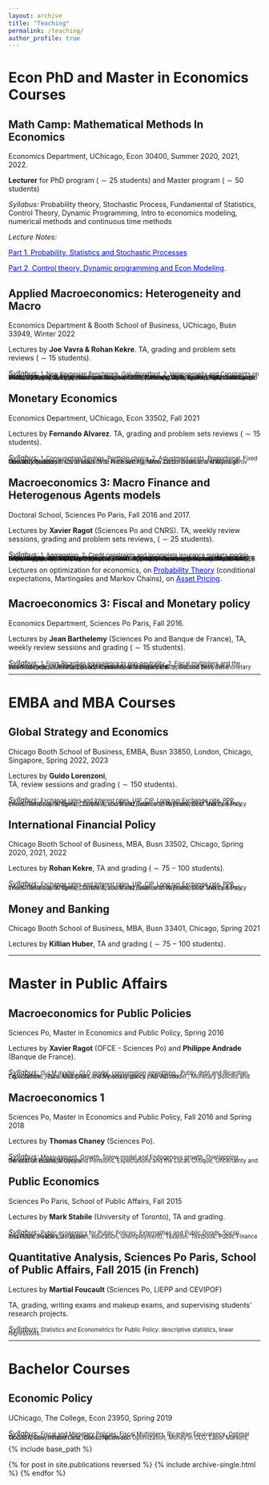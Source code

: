 ```yaml
---
layout: archive
title: "Teaching"
permalink: /teaching/
author_profile: true
---
```


# Econ PhD and Master in Economics Courses

## Math Camp: Mathematical Methods In Economics

Economics Department, UChicago, Econ 30400, Summer 2020, 2021, 2022.

**Lecturer** for  PhD program ($\sim 25$ students) and Master program ($\sim 50$ students)

*Syllabus:* Probability theory, Stochastic Process, Fundamental of Statistics, Control Theory, Dynamic Programming, Intro to economics modeling, numerical methods and continuous time methods

*Lecture Notes:* 

<a href='https://thomasbourany.github.io/files/Lecturenotes_MathCamp_part1_v1_ThB.pdf' style="color:blue">Part 1, Probability, Statistics and Stochastic Processes</a> 

<a href='https://thomasbourany.github.io/files/Lecturenotes_MathCamp_part2_v1_ThB.pdf' style="color:blue">Part 2, Control theory, Dynamic programming and Econ Modeling</a>. 


## Applied Macroeconomics: Heterogeneity and Macro 

Economics Department & Booth School of Business, UChicago, Busn 33949, Winter 2022

Lectures by **Joe Vavra & Rohan Kekre**. 
TA, grading and problem sets reviews ($\sim 15$ students). 

*Syllabus:* <span style="font-size:0.8em;line-height:-0em;">1. New Keynesian Benchmark, Gali-Woodford, 2. Heterogeneity and Constraints on Monetary Policy, (McKay Nakamura Steinsson 2016, Werning 2015, Kaplan, Moll, and Violante 2018, Auclert 2019, Eggertsson and Krugman 2012, Farhi and Werning 2015, Kekre and Lenel 2021), 3. (S,s) Models: Macro Implications of Micro Inaction (Caplin Spulber 1987, Golosov and Lucas 2007, Vavra, 2014, Khan and Thomas, 2008, Winberry 2018), 4. Housing and Mortgage Market, (Berger, Guerrieri, Lorenzoni and Vavra 2018, Beraja, M., A. Fuster, E. Hurst and J. Vavra, 2018) </span>


## Monetary Economics

Economics Department, UChicago, Econ 33502, Fall 2021

Lectures by **Fernando Alvarez**. 
TA, grading and problem sets reviews ($\sim 15$ students). 

*Syllabus:* <span style="font-size:0.8em;line-height:-0em;">1. Consumption/Savings, Portfolio choice, 2. Adjustment costs, Proportional, Fixed Cost and the Economics of Inaction 3. Price setting, Menu Cost models and Analysis of Monetary Shocks, 4. Continuous Time methods: Hamilton Jacobi Bellman and Kolmogorov Forward equations</span>


## Macroeconomics 3: Macro Finance and Heterogenous Agents models

Doctoral School, Sciences Po Paris, Fall 2016 and 2017.

Lectures by **Xavier Ragot** (Sciences Po and CNRS). 
TA, weekly review sessions, grading and problem sets reviews, ($\sim 25$ students). 


*Syllabus:* <span style="font-size:0.8em;line-height:-0em;">1. Aggregation, 2. Credit constraints and incomplete insurance markets models (Bernanke, Gertler 1989, Holmstrom and Tirole QJE 1997, Kiyotaki and Moore JPE, 1997, Bernanke, Gertler, Gilchrist, 1999), 3. A primer on incomplete markets models (Woodford AER 1990, Mankiw JFE 1986, Money supply in OLG models), 4. Equity premium puzzle, (Mehra Prescott 1986, Epstein-Zin preferences, Weil 1989, Habit formation, Campbell-Cochrane JPE, 1999, Disaster events, Barro 2006), 5. "Classical" models of Heterogenous agents, (Bewley, 1983, Huggett JEDC 1993, Aiyagari QJE 1994). 6. Reduced-heterogeneity representations, Legrand-Ragot (2016/2017), 7. HA models with aggregate uncertainty (Krusell-Smith, 1998), 8. HANK and economic policy</span>

Lectures on optimization for economics, on <a href='https://thomasbourany.github.io/files/Stochastic-processes-printable.pdf' style="color:blue">Probability Theory</a> (conditional expectations, Martingales and Markov Chains), on <a href='https://thomasbourany.github.io/files/Asset-Pricing-printable.pdf' style="color:blue">Asset Pricing</a>.


## Macroeconomics 3: Fiscal and Monetary policy

Economics Department, Sciences Po Paris, Fall 2016.

Lectures by **Jean Barthelemy** (Sciences Po and Banque de France),
TA, weekly review sessions and grading ($\sim 15$ students). 

*Syllabus:* <span style="font-size:0.8em;line-height:-0em;">1. From Ricardian equivalence to non-neutrality, 2. Fiscal multipliers and the business cycle, 3. Insurance and Incentives, 4. Monetary Policy, Second Best, Time Inconsistency, 5. Monetary policy in practice and Empirics, 6. Interaction between monetary and fiscal policies, FTPL, ZLB and Central Bank independent. </span>



<hr />

# EMBA and MBA Courses


## Global Strategy and Economics

Chicago Booth School of Business, EMBA, Busn 33850, London, Chicago, Singapore, Spring 2022, 2023

Lectures by **Guido Lorenzoni**,  
TA, review sessions and grading ($\sim 150$ students). 

*Syllabus:* <span style="font-size:0.8em;line-height:-0em;">Exchange rates and Interest rates, UIP, CIP, Long run Exchange rate, PPP, International capital flows, Current Account and Balance of Payment, Debt and Currency crises. Textbook: Krugman, Obstfeld, and Melitz, International Economics: Theory & Policy</span>

## International Financial Policy

Chicago Booth School of Business, MBA, Busn 33502, Chicago, Spring 2020, 2021, 2022

Lectures by **Rohan Kekre**, 
TA and grading ($\sim 75-100$ students). 

*Syllabus:* <span style="font-size:0.8em;line-height:-0em;">Exchange rates and Interest rates, UIP, CIP, Long run Exchange rate, PPP, International capital flows, Current Account and Balance of Payment, Debt and Currency crises. Textbook: Krugman, Obstfeld, and Melitz, International Economics: Theory & Policy</span>


## Money and Banking

Chicago Booth School of Business, MBA, Busn 33401, Chicago, Spring 2021

Lectures by **Killian Huber**, 
TA and grading ($\sim 75-100$ students). 


<hr />

# Master in Public Affairs 


## Macroeconomics for Public Policies

Sciences Po, Master in Economics and Public Policy, Spring 2016 

Lectures by **Xavier Ragot** (OFCE - Sciences Po) and **Philippe Andrade** (Banque de France). 

*Syllabus:* <span style="font-size:0.8em;line-height:-0em;">IS-LM model ; OLG model, consumption smoothing ; Public debt and Ricardian Equivalence ; Fiscal Multipliers, theory and empirics ; AS-AD model ; Monetary policies and Expectations ; Euro Area Crisis and Monetary policy intervention.</span>

## Macroeconomics 1

Sciences Po, Master in Economics and Public Policy, Fall 2016 and Spring 2018

Lectures by **Thomas Chaney** (Sciences Po). 

*Syllabus:* <span style="font-size:0.8em;line-height:-0em;">Measurement, Growth, Solow model and Endogenous growth, Overlapping Generation model, Money and Pensions, Expectations and the Lucas Critique, Uncertainty and the cost of Business Cycles</span>


## Public Economics

Sciences Po Paris, School of Public Affairs, Fall 2015 

Lectures by **Mark Stabile** (University of Toronto), TA and grading. 

*Syllabus:* <span style="font-size:0.8em;line-height:-0em;">Public economics for Public Policies: Externalities and Public Goods, Social Insurance (health care system, education, unemployment), Taxation. Textbook: Public Finance and Public Policies, J. Gruber </span>

## Quantitative Analysis, Sciences Po Paris, School of Public Affairs, Fall 2015 (in French)
Lectures by **Martial Foucault** (Sciences Po, LIEPP and CEVIPOF)

TA, grading, writing exams and makeup exams, and supervising students' research projects.

*Syllabus:* <span style="font-size:0.8em;line-height:-0em;">Statistics and Econometrics for Public Policy: descriptive statistics, linear regressions.</span>


<hr />


# Bachelor Courses

## Economic Policy 

UChicago, The College, Econ 23950, Spring 2019

*Syllabus:* <span style="font-size:0.8em;line-height:-0em;">Fiscal and Monetary Policies: Fiscal Multipliers, Ricardian Equivalence, Optimal Taxation, Government Debt, Consumption and Optimization, Money in OLG, Labor Markets, McCall Model, Inflation and Intro to NK model</span>


{% include base_path %}

{% for post in site.publications reversed %}
  {% include archive-single.html %}
{% endfor %}
